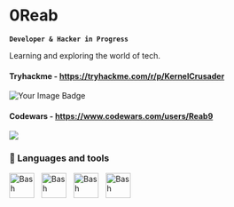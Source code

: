 # 0Reab

**`Developer & Hacker in Progress`**

Learning and exploring the world of tech.
#### Tryhackme - https://tryhackme.com/r/p/KernelCrusader
<img src="https://tryhackme-badges.s3.amazonaws.com/KernelCrusader.png" alt="Your Image Badge" />

#### Codewars - https://www.codewars.com/users/Reab9
<img src="https://www.codewars.com/users/Reab9/badges/large" />

### 🧰 Languages and tools
<img align="left" alt="Bash" width="45px" style="padding-right:10px;" src="https://www.svgrepo.com/show/353478/bash-icon.svg" />
<img align="left" alt="Bash" width="45px" style="padding-right:10px;" src="https://www.svgrepo.com/show/452091/python.svg" />
<img align="left" alt="Bash" width="45px" style="padding-right:10px;" src="https://upload.vectorlogo.zone/logos/linux/images/23617771-2b68-44e4-9860-2fecfd8167dd.svg" />
<img align="left" alt="Bash" width="45px" style="padding-right:10px;" src="https://upload.wikimedia.org/wikipedia/commons/2/2b/Kali-dragon-icon.svg" />
<br />

### 
